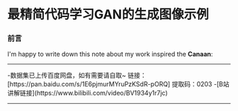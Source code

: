 # 最精简代码学习GAN的生成图像示例

### 前言

I'm happy to write down this note about my work inspired the **Canaan**:
<hr />
-数据集已上传百度网盘，如有需要请自取~
链接：[https://pan.baidu.com/s/1E6pjmurMYruPzKSdR-pORQ] 
提取码：0203
-[B站讲解链接](https://www.bilibili.com/video/BV1934y1r7jc)
<hr />
